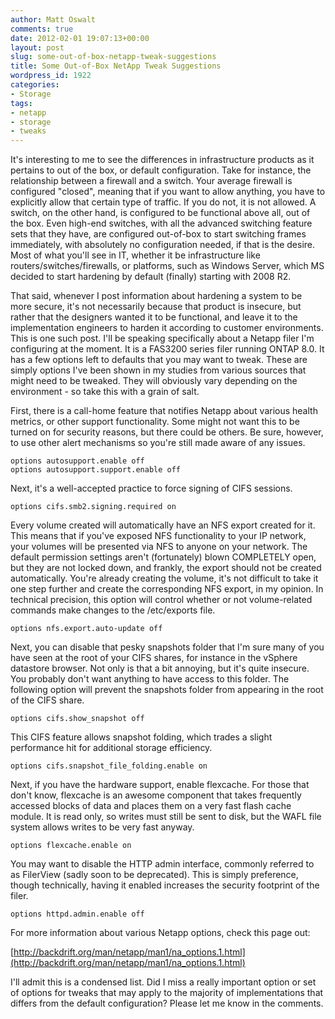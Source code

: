 ```yaml
---
author: Matt Oswalt
comments: true
date: 2012-02-01 19:07:13+00:00
layout: post
slug: some-out-of-box-netapp-tweak-suggestions
title: Some Out-of-Box NetApp Tweak Suggestions
wordpress_id: 1922
categories:
- Storage
tags:
- netapp
- storage
- tweaks
---
```


It's interesting to me to see the differences in infrastructure products as it pertains to out of the box, or default configuration. Take for instance, the relationship between a firewall and a switch. Your average firewall is configured "closed", meaning that if you want to allow anything, you have to explicitly allow that certain type of traffic. If you do not, it is not allowed. A switch, on the other hand, is configured to be functional above all, out of the box. Even high-end switches, with all the advanced switching feature sets that they have, are configured out-of-box to start switching frames immediately, with absolutely no configuration needed, if that is the desire. Most of what you'll see in IT, whether it be infrastructure like routers/switches/firewalls, or platforms, such as Windows Server, which MS decided to start hardening by default (finally) starting with 2008 R2.

That said, whenever I post information about hardening a system to be more secure, it's not necessarily because that product is insecure, but rather that the designers wanted it to be functional, and leave it to the implementation engineers to harden it according to customer environments. This is one such post. I'll be speaking specifically about a Netapp filer I'm configuring at the moment. It is a FAS3200 series filer running ONTAP 8.0. It has a few options left to defaults that you may want to tweak. These are simply options I've been shown in my studies from various sources that might need to be tweaked. They will obviously vary depending on the environment - so take this with a grain of salt.

First, there is a call-home feature that notifies Netapp about various health metrics, or other support functionality. Some might not want this to be turned on for security reasons, but there could be others. Be sure, however, to use other alert mechanisms so you're still made aware of any issues.

    options autosupport.enable off
    options autosupport.support.enable off

Next, it's a well-accepted practice to force signing of CIFS sessions.
    
    options cifs.smb2.signing.required on

Every volume created will automatically have an NFS export created for it. This means that if you've exposed NFS functionality to your IP network, your volumes will be presented via NFS to anyone on your network. The default permission settings aren't (fortunately) blown COMPLETELY open, but they are not locked down, and frankly, the export should not be created automatically. You're already creating the volume, it's not difficult to take it one step further and create the corresponding NFS export, in my opinion. In technical precision, this option will control whether or not volume-related commands make changes to the /etc/exports file.

    options nfs.export.auto-update off

Next, you can disable that pesky snapshots folder that I'm sure many of you have seen at the root of your CIFS shares, for instance in the vSphere datastore browser. Not only is that a bit annoying, but it's quite insecure. You probably don't want anything to have access to this folder. The following option will prevent the snapshots folder from appearing in the root of the CIFS share.

    options cifs.show_snapshot off

This CIFS feature allows snapshot folding, which trades a slight performance hit for additional storage efficiency.
    
    options cifs.snapshot_file_folding.enable on

Next, if you have the hardware support, enable flexcache. For those that don't know, flexcache is an awesome component that takes frequently accessed blocks of data and places them on a very fast flash cache module. It is read only, so writes must still be sent to disk, but the WAFL file system allows writes to be very fast anyway.
    
    options flexcache.enable on

You may want to disable the HTTP admin interface, commonly referred to as FilerView (sadly soon to be deprecated). This is simply preference, though technically, having it enabled increases the security footprint of the filer.
    
    options httpd.admin.enable off

For more information about various Netapp options, check this page out:

[http://backdrift.org/man/netapp/man1/na_options.1.html](http://backdrift.org/man/netapp/man1/na_options.1.html)

I'll admit this is a condensed list. Did I miss a really important option or set of options for tweaks that may apply to the majority of implementations that differs from the default configuration? Please let me know in the comments.
